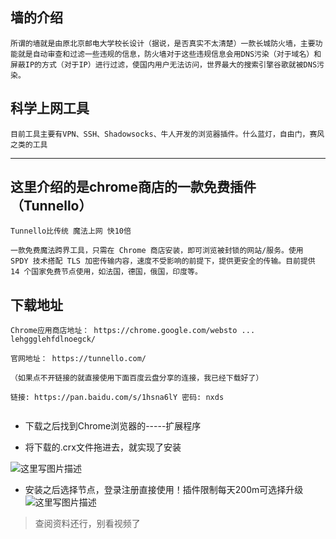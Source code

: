 ## 墙的介绍
 


    所谓的墙就是由原北京邮电大学校长设计（据说，是否真实不太清楚）一款长城防火墙，主要功能就是自动审查和过滤一些违规的信息，防火墙对于这些违规信息会用DNS污染（对于域名）和屏蔽IP的方式（对于IP）进行过滤，使国内用户无法访问，世界最大的搜索引擎谷歌就被DNS污染。


## 科学上网工具
 

```
目前工具主要有VPN、SSH、Shadowsocks、牛人开发的浏览器插件。什么蓝灯，自由门，赛风之类的工具
```


----------

## 这里介绍的是chrome商店的一款免费插件（Tunnello）
 

```
Tunnello比传统 魔法上网 快10倍

一款免费魔法跨界工具，只需在 Chrome 商店安装，即可浏览被封锁的网站/服务。使用 SPDY 技术搭配 TLS 加密传输内容，速度不受影响的前提下，提供更安全的传输。目前提供 14 个国家免费节点使用，如法国，德国，俄国，印度等。
```

## 下载地址
 

```
Chrome应用商店地址： https://chrome.google.com/websto ... lehggglehfdlnoegck/

官网地址： https://tunnello.com/

（如果点不开链接的就直接使用下面百度云盘分享的连接，我已经下载好了）

链接: https://pan.baidu.com/s/1hsna6lY 密码: nxds


```

 - 下载之后找到Chrome浏览器的-----扩展程序
 
 - 将下载的.crx文件拖进去，就实现了安装
 

 
 ![这里写图片描述](http://img.blog.csdn.net/20171012172627909?watermark/2/text/aHR0cDovL2Jsb2cuY3Nkbi5uZXQvcXFfMzQ4MjcwNDg=/font/5a6L5L2T/fontsize/400/fill/I0JBQkFCMA==/dissolve/70/gravity/SouthEast)
 

 - 安装之后选择节点，登录注册直接使用！插件限制每天200m可选择升级
 ![这里写图片描述](http://img.blog.csdn.net/20171012172906651?watermark/2/text/aHR0cDovL2Jsb2cuY3Nkbi5uZXQvcXFfMzQ4MjcwNDg=/font/5a6L5L2T/fontsize/400/fill/I0JBQkFCMA==/dissolve/70/gravity/SouthEast) 
 

> 查阅资料还行，别看视频了
